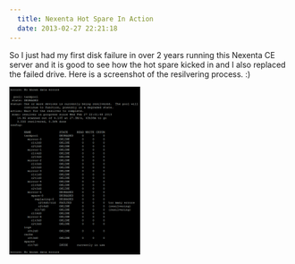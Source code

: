 ```yaml
---
  title: Nexenta Hot Spare In Action
  date: 2013-02-27 22:21:18
---
```


So I just had my first disk failure in over 2 years running this Nexenta
CE server and it is good to see how the hot spare kicked in and I also
replaced the failed drive. Here is a screenshot of the resilvering
process. :)

![22-17-49](../../assets/22-17-49-234x300.png)
